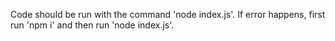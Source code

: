 Code should be run with the command 'node index.js'. If error happens, first run 'npm i' and then run 'node index.js'.